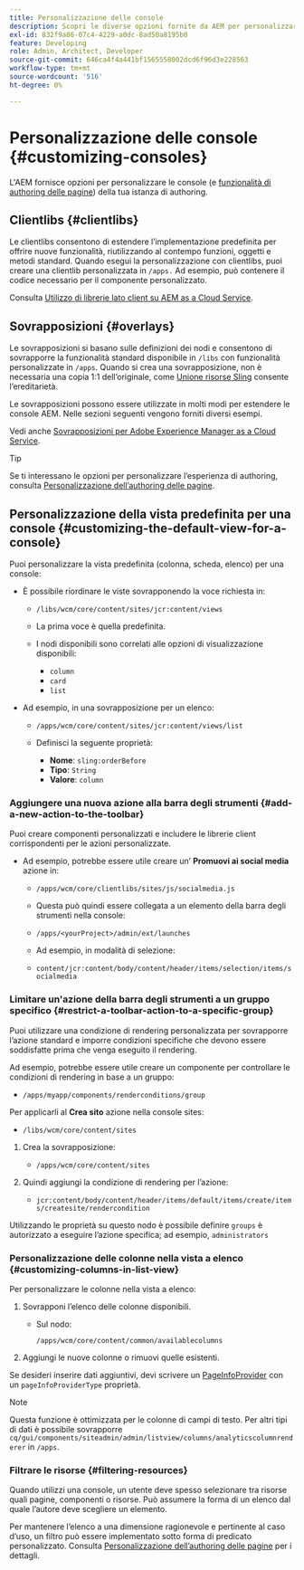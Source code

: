 ```yaml
---
title: Personalizzazione delle console
description: Scopri le diverse opzioni fornite da AEM per personalizzare le console dell’istanza di authoring.
exl-id: 832f9a86-07c4-4229-a0dc-8ad50a8195b0
feature: Developing
role: Admin, Architect, Developer
source-git-commit: 646ca4f4a441bf1565558002dcd6f96d3e228563
workflow-type: tm+mt
source-wordcount: '516'
ht-degree: 0%

---
```


# Personalizzazione delle console {#customizing-consoles}

L&#39;AEM fornisce opzioni per personalizzare le console (e [funzionalità di authoring delle pagine](/help/implementing/developing/extending/page-authoring.md)) della tua istanza di authoring.

## Clientlibs {#clientlibs}

Le clientlibs consentono di estendere l’implementazione predefinita per offrire nuove funzionalità, riutilizzando al contempo funzioni, oggetti e metodi standard. Quando esegui la personalizzazione con clientlibs, puoi creare una clientlib personalizzata in `/apps.` Ad esempio, può contenere il codice necessario per il componente personalizzato.

Consulta [Utilizzo di librerie lato client su AEM as a Cloud Service](/help/implementing/developing/introduction/clientlibs.md).

## Sovrapposizioni {#overlays}

Le sovrapposizioni si basano sulle definizioni dei nodi e consentono di sovrapporre la funzionalità standard disponibile in `/libs` con funzionalità personalizzate in `/apps`. Quando si crea una sovrapposizione, non è necessaria una copia 1:1 dell’originale, come [Unione risorse Sling](/help/implementing/developing/introduction/sling-resource-merger.md) consente l’ereditarietà.

Le sovrapposizioni possono essere utilizzate in molti modi per estendere le console AEM. Nelle sezioni seguenti vengono forniti diversi esempi.

Vedi anche [Sovrapposizioni per Adobe Experience Manager as a Cloud Service](/help/implementing/developing/introduction/overlays.md).

>[!TIP]
>
>Se ti interessano le opzioni per personalizzare l’esperienza di authoring, consulta [Personalizzazione dell’authoring delle pagine](/help/implementing/developing/extending/page-authoring.md).

## Personalizzazione della vista predefinita per una console {#customizing-the-default-view-for-a-console}

Puoi personalizzare la vista predefinita (colonna, scheda, elenco) per una console:

* È possibile riordinare le viste sovrapponendo la voce richiesta in:

   * `/libs/wcm/core/content/sites/jcr:content/views`

   * La prima voce è quella predefinita.

   * I nodi disponibili sono correlati alle opzioni di visualizzazione disponibili:

      * `column`
      * `card`
      * `list`

* Ad esempio, in una sovrapposizione per un elenco:

   * `/apps/wcm/core/content/sites/jcr:content/views/list`

   * Definisci la seguente proprietà:

      * **Nome**: `sling:orderBefore`
      * **Tipo**: `String`
      * **Valore**: `column`

### Aggiungere una nuova azione alla barra degli strumenti {#add-a-new-action-to-the-toolbar}

Puoi creare componenti personalizzati e includere le librerie client corrispondenti per le azioni personalizzate.

* Ad esempio, potrebbe essere utile creare un’ **Promuovi ai social media** azione in:

   * `/apps/wcm/core/clientlibs/sites/js/socialmedia.js`

   * Questa può quindi essere collegata a un elemento della barra degli strumenti nella console:

   * `/apps/<yourProject>/admin/ext/launches`

   * Ad esempio, in modalità di selezione:

   * `content/jcr:content/body/content/header/items/selection/items/socialmedia`

### Limitare un&#39;azione della barra degli strumenti a un gruppo specifico {#restrict-a-toolbar-action-to-a-specific-group}

Puoi utilizzare una condizione di rendering personalizzata per sovrapporre l’azione standard e imporre condizioni specifiche che devono essere soddisfatte prima che venga eseguito il rendering.

Ad esempio, potrebbe essere utile creare un componente per controllare le condizioni di rendering in base a un gruppo:

* `/apps/myapp/components/renderconditions/group`

Per applicarli al **Crea sito** azione nella console sites:

* `/libs/wcm/core/content/sites`

1. Crea la sovrapposizione:

   * `/apps/wcm/core/content/sites`

1. Quindi aggiungi la condizione di rendering per l’azione:

   * `jcr:content/body/content/header/items/default/items/create/items/createsite/rendercondition`

Utilizzando le proprietà su questo nodo è possibile definire `groups` è autorizzato a eseguire l’azione specifica; ad esempio, `administrators`

### Personalizzazione delle colonne nella vista a elenco {#customizing-columns-in-list-view}

Per personalizzare le colonne nella vista a elenco:

1. Sovrapponi l’elenco delle colonne disponibili.

   * Sul nodo:

     `/apps/wcm/core/content/common/availablecolumns`

1. Aggiungi le nuove colonne o rimuovi quelle esistenti.

Se desideri inserire dati aggiuntivi, devi scrivere un [PageInfoProvider](https://developer.adobe.com/experience-manager/reference-materials/cloud-service/javadoc/com/day/cq/wcm/api/PageInfoProvider.html) con un `pageInfoProviderType` proprietà.

>[!NOTE]
>
>Questa funzione è ottimizzata per le colonne di campi di testo. Per altri tipi di dati è possibile sovrapporre `cq/gui/components/siteadmin/admin/listview/columns/analyticscolumnrenderer` in `/apps`.

### Filtrare le risorse {#filtering-resources}

Quando utilizzi una console, un utente deve spesso selezionare tra risorse quali pagine, componenti o risorse. Può assumere la forma di un elenco dal quale l’autore deve scegliere un elemento.

Per mantenere l’elenco a una dimensione ragionevole e pertinente al caso d’uso, un filtro può essere implementato sotto forma di predicato personalizzato. Consulta [Personalizzazione dell’authoring delle pagine](/help/implementing/developing/extending/page-authoring.md#filtering-resources) per i dettagli.
